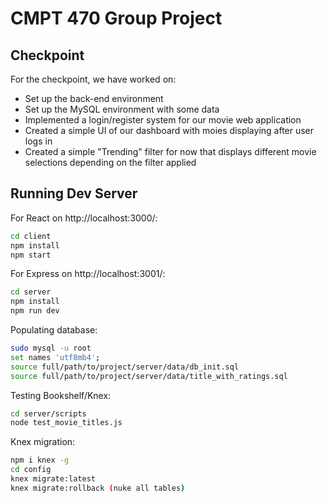 # CMPT 470 Group Project

## Checkpoint

For the checkpoint, we have worked on:

- Set up the back-end environment
- Set up the MySQL environment with some data
- Implemented a login/register system for our movie web application
- Created a simple UI of our dashboard with moies displaying after user logs in
- Created a simple "Trending" filter for now that displays different movie selections depending on the filter applied


## Running Dev Server

For React on http://localhost:3000/:

```bash
cd client
npm install
npm start
```

For Express on http://localhost:3001/:

```bash
cd server
npm install
npm run dev
```

Populating database:

```bash
sudo mysql -u root
set names 'utf8mb4';
source full/path/to/project/server/data/db_init.sql
source full/path/to/project/server/data/title_with_ratings.sql
```

Testing Bookshelf/Knex:

```bash
cd server/scripts
node test_movie_titles.js
```

Knex migration:

```bash
npm i knex -g
cd config
knex migrate:latest
knex migrate:rollback (nuke all tables)
```
